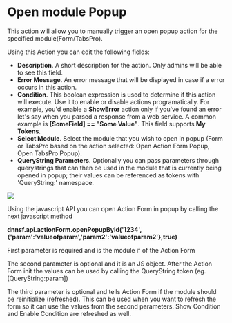 # Open module Popup

This action will allow you to manually trigger an open popup action for the specified module\(Form/TabsPro\).

Using this Action you can edit the following fields:

* **Description**. A short description for the action. Only admins will be able to see this field.
* **Error Message**. An error message that will be displayed in case if a error occurs in this action.
* **Condition**. This boolean expression is used to determine if this action will execute. Use it to enable or disable actions programatically. For example, you'd enable a **ShowError** action only if you've found an error let's say when you parsed a response from a web service. A common example is **\[SomeField\] == "Some Value"**. This field supports **My Tokens**. 
* **Select Module**. Select the module that you wish to open in popup \(Form or TabsPro based on the action selected: Open Action Form Popup, Open TabsPro Popup\).
* **QueryString Parameters**.  Optionally you can pass parameters through querystrings that can then be used in the module that is currently being opened in popup; their values can be referenced as tokens with 'QueryString:' namespace.

![](http://static.dnnsharp.com/documentation/open_module_popup.png)



Using the javascript API you can open Action Form in popup by calling the next javascript method

**dnnsf.api.actionForm.openPopupById\('1234', {'param':'valueofparam','param2':'valueofparam2'},true\)**

First parameter is required and is the module if of the Action Form

The second parameter is optional and it is an JS object. After the Action Form init the values can be used by calling the QueryString token \(eg. \[QueryString:param\]\)

The third parameter is optional and tells Action Form if the module should be reinitialize \(refreshed\). This can be used when you want to refresh the form so it can use the values from the second parameters. Show Condition and Enable Condition are refreshed as well. 

